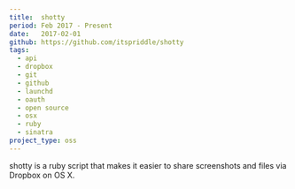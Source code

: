 ```yaml
---
title:  shotty
period: Feb 2017 - Present
date:   2017-02-01
github: https://github.com/itspriddle/shotty
tags:
  - api
  - dropbox
  - git
  - github
  - launchd
  - oauth
  - open source
  - osx
  - ruby
  - sinatra
project_type: oss
---
```


shotty is a ruby script that makes it easier to share screenshots and files
via Dropbox on OS X.

